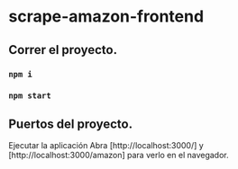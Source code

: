 # scrape-amazon-frontend

## Correr el proyecto.

### `npm i`

### `npm start`

## Puertos del proyecto.

Ejecutar la aplicación
Abra [http://localhost:3000/]
y  [http://localhost:3000/amazon] para verlo en el navegador.

